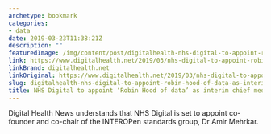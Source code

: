 ```yaml
---
archetype: bookmark
categories:
- data
date: 2019-03-23T11:38:21Z
description: ""
featuredImage: /img/content/post/digitalhealth-nhs-digital-to-appoint-robin-hood-of-data-as-interim-chief-medical-officer.jpg
link: https://www.digitalhealth.net/2019/03/nhs-digital-to-appoint-robin-hood-of-data-as-interim-chief-medical-officer/
linkBrand: digitalhealth.net
linkOriginal: https://www.digitalhealth.net/2019/03/nhs-digital-to-appoint-robin-hood-of-data-as-interim-chief-medical-officer/
slug: digitalhealth-nhs-digital-to-appoint-robin-hood-of-data-as-interim-chief-medical-officer
title: NHS Digital to appoint ‘Robin Hood of data’ as interim chief medical officer
---
```

Digital Health News understands that NHS Digital is set to appoint co-founder and co-chair of the INTEROPen standards group, Dr Amir Mehrkar.